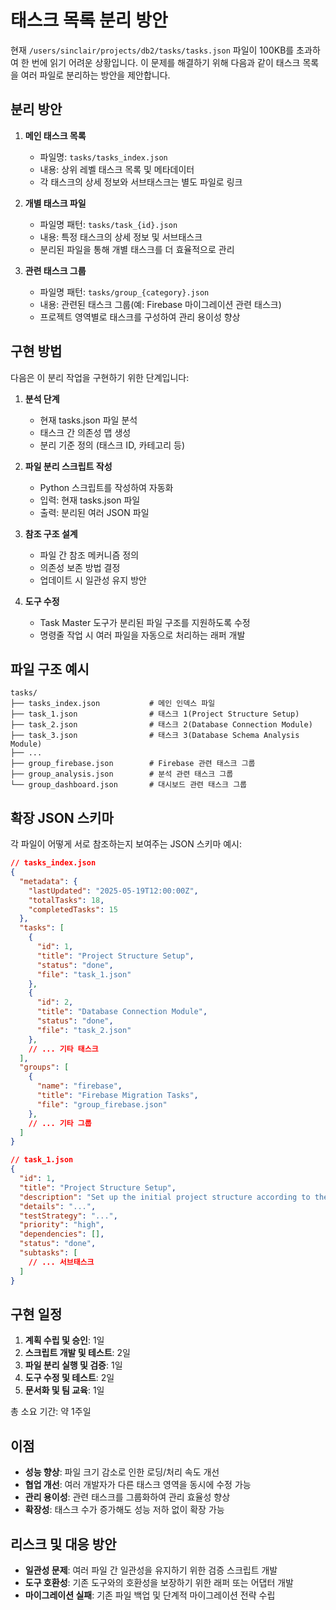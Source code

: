 # 태스크 목록 분리 방안

현재 `/users/sinclair/projects/db2/tasks/tasks.json` 파일이 100KB를 초과하여 한 번에 읽기 어려운 상황입니다. 이 문제를 해결하기 위해 다음과 같이 태스크 목록을 여러 파일로 분리하는 방안을 제안합니다.

## 분리 방안

1. **메인 태스크 목록**
   - 파일명: `tasks/tasks_index.json`
   - 내용: 상위 레벨 태스크 목록 및 메타데이터
   - 각 태스크의 상세 정보와 서브태스크는 별도 파일로 링크

2. **개별 태스크 파일**
   - 파일명 패턴: `tasks/task_{id}.json`
   - 내용: 특정 태스크의 상세 정보 및 서브태스크
   - 분리된 파일을 통해 개별 태스크를 더 효율적으로 관리

3. **관련 태스크 그룹**
   - 파일명 패턴: `tasks/group_{category}.json`
   - 내용: 관련된 태스크 그룹(예: Firebase 마이그레이션 관련 태스크)
   - 프로젝트 영역별로 태스크를 구성하여 관리 용이성 향상

## 구현 방법

다음은 이 분리 작업을 구현하기 위한 단계입니다:

1. **분석 단계**
   - 현재 tasks.json 파일 분석
   - 태스크 간 의존성 맵 생성
   - 분리 기준 정의 (태스크 ID, 카테고리 등)

2. **파일 분리 스크립트 작성**
   - Python 스크립트를 작성하여 자동화
   - 입력: 현재 tasks.json 파일
   - 출력: 분리된 여러 JSON 파일

3. **참조 구조 설계**
   - 파일 간 참조 메커니즘 정의
   - 의존성 보존 방법 결정
   - 업데이트 시 일관성 유지 방안

4. **도구 수정**
   - Task Master 도구가 분리된 파일 구조를 지원하도록 수정
   - 명령줄 작업 시 여러 파일을 자동으로 처리하는 래퍼 개발

## 파일 구조 예시

```
tasks/
├── tasks_index.json           # 메인 인덱스 파일
├── task_1.json                # 태스크 1(Project Structure Setup)
├── task_2.json                # 태스크 2(Database Connection Module)
├── task_3.json                # 태스크 3(Database Schema Analysis Module)
├── ...
├── group_firebase.json        # Firebase 관련 태스크 그룹
├── group_analysis.json        # 분석 관련 태스크 그룹
└── group_dashboard.json       # 대시보드 관련 태스크 그룹
```

## 확장 JSON 스키마

각 파일이 어떻게 서로 참조하는지 보여주는 JSON 스키마 예시:

```json
// tasks_index.json
{
  "metadata": {
    "lastUpdated": "2025-05-19T12:00:00Z",
    "totalTasks": 18,
    "completedTasks": 15
  },
  "tasks": [
    {
      "id": 1,
      "title": "Project Structure Setup",
      "status": "done",
      "file": "task_1.json"
    },
    {
      "id": 2,
      "title": "Database Connection Module",
      "status": "done",
      "file": "task_2.json"
    },
    // ... 기타 태스크
  ],
  "groups": [
    {
      "name": "firebase",
      "title": "Firebase Migration Tasks",
      "file": "group_firebase.json"
    },
    // ... 기타 그룹
  ]
}
```

```json
// task_1.json
{
  "id": 1,
  "title": "Project Structure Setup",
  "description": "Set up the initial project structure according to the specified directory layout in the PRD.",
  "details": "...",
  "testStrategy": "...",
  "priority": "high",
  "dependencies": [],
  "status": "done",
  "subtasks": [
    // ... 서브태스크
  ]
}
```

## 구현 일정

1. **계획 수립 및 승인**: 1일
2. **스크립트 개발 및 테스트**: 2일
3. **파일 분리 실행 및 검증**: 1일
4. **도구 수정 및 테스트**: 2일
5. **문서화 및 팀 교육**: 1일

총 소요 기간: 약 1주일

## 이점

- **성능 향상**: 파일 크기 감소로 인한 로딩/처리 속도 개선
- **협업 개선**: 여러 개발자가 다른 태스크 영역을 동시에 수정 가능
- **관리 용이성**: 관련 태스크를 그룹화하여 관리 효율성 향상
- **확장성**: 태스크 수가 증가해도 성능 저하 없이 확장 가능

## 리스크 및 대응 방안

- **일관성 문제**: 여러 파일 간 일관성을 유지하기 위한 검증 스크립트 개발
- **도구 호환성**: 기존 도구와의 호환성을 보장하기 위한 래퍼 또는 어댑터 개발
- **마이그레이션 실패**: 기존 파일 백업 및 단계적 마이그레이션 전략 수립
